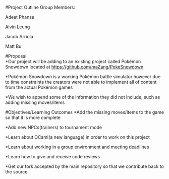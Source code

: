 #Project Outline
Group Members:

Adeet Phanse

Alvin Leung

Jacob Arriola

Matt Bu

#Proposal	
*Our project will be adding to an existing project called Pokémon Snowdown located at https://github.com/maZang/PokeSnowdown

*Pokémon Snowdown is a working Pokémon battle simulator however due to time constraints the creators were not able to implement all of content from the actual Pokémon games

*We wish to append some of the information they did not include, such as adding missing moves/items


#Objectives/Learning Outcomes
*Add the missing moves/items to the game so that it is more complete

*Add new NPCs(trainers) to tournament mode

*Learn about OCaml(a new language) in order to work on this project

*Learn about working in a group environment and meeting deadlines

*Learn how to give and receive code reviews 

*Get our fork accepted by the main repository so that we contribute back to the source




